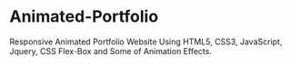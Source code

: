 # Animated-Portfolio
Responsive Animated Portfolio Website Using HTML5, CSS3, JavaScript, Jquery, CSS Flex-Box and Some of Animation Effects.
